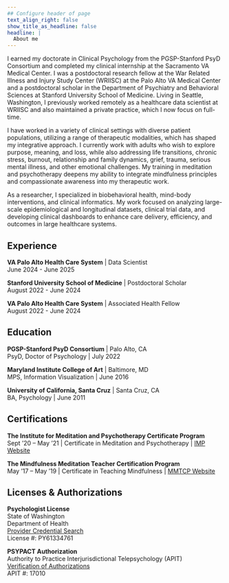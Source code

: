 ```yaml
---
## Configure header of page
text_align_right: false
show_title_as_headline: false
headline: |
  About me
---
```


I earned my doctorate in Clinical Psychology from the PGSP-Stanford PsyD Consortium and completed my clinical internship at the Sacramento VA Medical Center. I was a postdoctoral research fellow at the War Related Illness and Injury Study Center (WRIISC) at the Palo Alto VA Medical Center and a postdoctoral scholar in the Department of Psychiatry and Behavioral Sciences at Stanford University School of Medicine. Living in Seattle, Washington, I previously worked remotely as a healthcare data scientist at WRIISC and also maintained a private practice, which I now focus on full-time.

I have worked in a variety of clinical settings with diverse patient populations, utilizing a range of therapeutic modalities, which has shaped my integrative approach. I currently work with adults who wish to explore purpose, meaning, and loss, while also addressing life transitions, chronic stress, burnout, relationship and family dynamics, grief, trauma, serious mental illness, and other emotional challenges. My training in meditation and psychotherapy deepens my ability to integrate mindfulness principles and compassionate awareness into my therapeutic work.

As a researcher, I specialized in biobehavioral health, mind-body interventions, and clinical informatics. My work focused on analyzing large-scale epidemiological and longitudinal datasets, clinical trial data, and developing clinical dashboards to enhance care delivery, efficiency, and outcomes in large healthcare systems.

<!-- this is a subheadline -->
## Experience

**VA Palo Alto Health Care System** | Data Scientist <br> June 2024 - June 2025

**Stanford University School of Medicine** | Postdoctoral Scholar <br> August 2022 - June 2024

**VA Palo Alto Health Care System** | Associated Health Fellow <br> August 2022 - June 2024

## Education

**PGSP-Stanford PsyD Consortium** | Palo Alto, CA <br>
PsyD, Doctor of Psychology | July 2022

**Maryland Institute College of Art** | Baltimore, MD <br>
MPS, Information Visualization | June 2016

**University of California, Santa Cruz** | Santa Cruz, CA <br>
BA, Psychology | June 2011

## Certifications

**The Institute for Meditation and Psychotherapy Certificate Program** <br>
Sept ’20 – May ’21 | Certificate in Meditation and Psychotherapy | [IMP Website](https://meditationandpsychotherapy.org/)

**The Mindfulness Meditation Teacher Certification Program** <br>
May ’17 – May ’19 | Certificate in Teaching Mindfulness | [MMTCP Website](https://mmtcp.soundstrue.com/)

## Licenses & Authorizations

**Psychologist License** <br>
State of Washington <br>
Department of Health <br>
[Provider Credential Search](https://doh.wa.gov/licenses-permits-and-certificates/provider-credential-search) <br>
License #: PY61334761 <br>

**PSYPACT Authorization** <br>
Authority to Practice Interjurisdictional Telepsychology (APIT) <br>
[Verification of Authorizations](https://www.verifypsypact.org/PsypactDirectory) <br>
APIT #: 17010 



